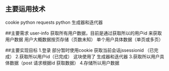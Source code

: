
## 主要运用技术
cookie
python requests
python 生成器和迭代器

##主要需求 user-info
获取所有用户数据，目前是通过获取所以的用户id 来获取用户数据 
用户大概数据按页存储（页数未知） 
单个用户具体数据（单页或多页）

##主要实现目标
1.登录 部分暂时使用cookie 获取当前会话jssessionid （已完成） 
2.获取所以用户id（已完成） 这块使用了 生成器和迭代器 
3.获取所以用户具体数据（post 请求根据id 获取数据） 
4.存储所以用户数据
